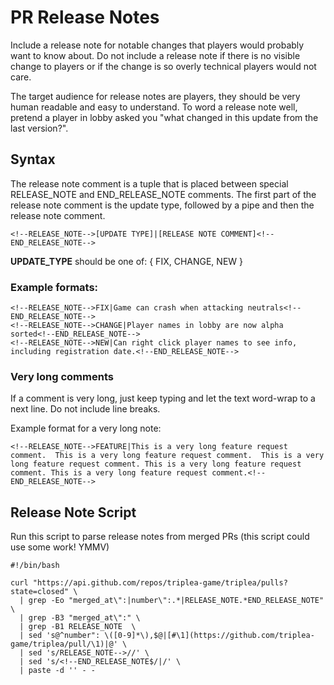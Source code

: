 # PR Release Notes

Include a release note for notable changes that players would probably want to know about.  Do not include a release note if there is no visible change to players or if the change is so overly technical players would not care.

The target audience for release notes are players, they should be very human readable and easy to understand. To word a release note well, pretend a player in lobby asked you "what changed in this update from the last version?".


## Syntax

The release note comment is a tuple that is placed between special RELEASE_NOTE and END_RELEASE_NOTE comments. The first part of the release note comment is the update type, followed by a pipe and then the release note comment.

```
<!--RELEASE_NOTE-->[UPDATE TYPE]|[RELEASE NOTE COMMENT]<!--END_RELEASE_NOTE-->
```

**UPDATE_TYPE** should be one of:  { FIX, CHANGE, NEW }


### Example formats:

```
<!--RELEASE_NOTE-->FIX|Game can crash when attacking neutrals<!--END_RELEASE_NOTE-->
<!--RELEASE_NOTE-->CHANGE|Player names in lobby are now alpha sorted<!--END_RELEASE_NOTE-->
<!--RELEASE_NOTE-->NEW|Can right click player names to see info, including registration date.<!--END_RELEASE_NOTE-->
```

### Very long comments

If a comment is very long, just keep typing and let the text word-wrap to a next line. Do not include line breaks.

Example format for a very long note:

```
<!--RELEASE_NOTE-->FEATURE|This is a very long feature request comment.  This is a very long feature request comment.  This is a very long feature request comment. This is a very long feature request comment. This is a very long feature request comment.<!--END_RELEASE_NOTE-->
```

## Release Note Script

Run this script to parse release notes from merged PRs (this script could use some work! YMMV)

```
#!/bin/bash

curl "https://api.github.com/repos/triplea-game/triplea/pulls?state=closed" \
  | grep -Eo "merged_at\":|number\":.*|RELEASE_NOTE.*END_RELEASE_NOTE" \
  | grep -B3 "merged_at\":" \
  | grep -B1 RELEASE_NOTE  \
  | sed 's@^number": \([0-9]*\),$@|[#\1](https://github.com/triplea-game/triplea/pull/\1)|@' \
  | sed 's/RELEASE_NOTE-->//' \
  | sed 's/<!--END_RELEASE_NOTE$/|/' \
  | paste -d '' - -
```


